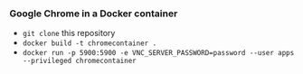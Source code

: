 ### Google Chrome in a Docker container
* ```git clone``` this repository
* ```docker build -t chromecontainer .```
* ```docker run -p 5900:5900 -e VNC_SERVER_PASSWORD=password --user apps --privileged chromecontainer```

